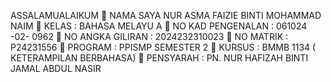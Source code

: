ASSALAMUALAIKUM 👋
NAMA SAYA NUR ASMA FAIZIE BINTI MOHAMMAD NAIM
🎀 KELAS             : BAHASA MELAYU A
🎀 NO KAD PENGENALAN : 061024 -02- 0962
🎀 NO ANGKA GILIRAN  : 2024232310023
🎀 NO MATRIK         : P24231556
🎀 PROGRAM           : PPISMP SEMESTER 2
🎀 KURSUS            : BMMB 1134 ( KETERAMPILAN BERBAHASA)
🎀 PENSYARAH         : PN. NUR HAFIZAH BINTI JAMAL ABDUL NASIR

